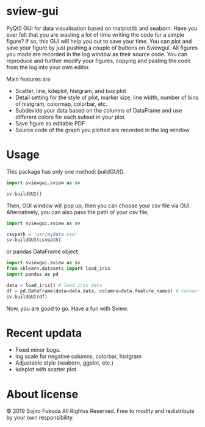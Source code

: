 # sview-gui

PyQt5 GUI for data visualisation based on matplotlib and seaborn.
Have you ever felt that you are wasting a lot of time writing the code for a simple figure?
If so, this GUI will help you out to save your time. 
You can plot and save your figure by just pushing a couple of buttons on Sviewgui.
All figures you made are recorded in the log window as their source code. 
You can reproduce and further modify your figures, copying and pasting the code from the log into your own editor.

Main features are
+ Scatter, line, kdeplot, histgram, and box plot
+ Detail setting for the style of plot, marker size, line width, number of bins of histgram, colormap, colorbar, etc.
+ Subdevide your data based on the columns of DataFrame and use different colors for each subset in your plot.
+ Save figure as editable PDF
+ Source code of the graph you plotted are recorded in the log window

# Usage

This package has only one method: buildGUI(). 
```python
import sviewgui.sview as sv

sv.buildGUI()
```
Then, GUI window will pop up, then you can choose your csv file via GUI.
Alternatively, you can also pass the path of your csv file,
```python
import sviewgui.sview as sv

csvpath = 'usr/mydata.csv'
sv.buildGUI(csvpath)
```
or pandas DataFrame object
```python
import sviewgui.sview as sv
from sklearn.datasets import load_iris
import pandas as pd

data = load_iris() # load iris data 
df = pd.DataFrame(data=data.data, columns=data.feature_names) # convert sklearn data into DataFrame object
sv.buildGUI(df)
```
Now, you are good to go. Have a fun with Sview.


# Recent updata

+ Fixed minor bugs.
+ log scale for negative columns, colorbar, histgram
+ Adjustable style (seaborn, ggplot, etc.)
+ kdeplot with scatter plot.

# About license
© 2019 Sojiro Fukuda All Rightss Reserved.
Free to modify and redistribute by your own responsibility.
